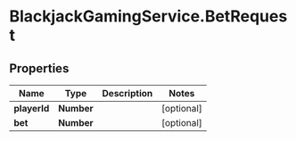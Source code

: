 # BlackjackGamingService.BetRequest

## Properties

Name | Type | Description | Notes
------------ | ------------- | ------------- | -------------
**playerId** | **Number** |  | [optional] 
**bet** | **Number** |  | [optional] 


